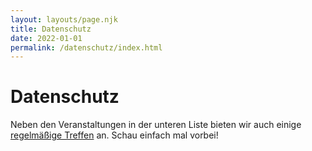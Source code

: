 ```yaml
---
layout: layouts/page.njk
title: Datenschutz
date: 2022-01-01
permalink: /datenschutz/index.html
---
```


# Datenschutz

Neben den Veranstaltungen in der unteren Liste bieten wir auch einige <a href="#treffen">regelmäßige Treffen</a> an. Schau einfach mal vorbei!